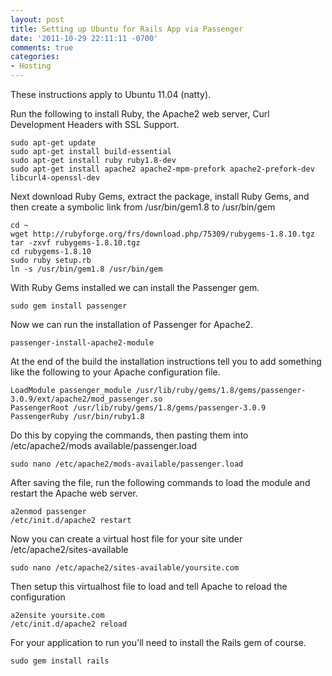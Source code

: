 ```yaml
---
layout: post
title: Setting up Ubuntu for Rails App via Passenger
date: '2011-10-29 22:11:11 -0700'
comments: true
categories:
- Hosting
---
```


These instructions apply to Ubuntu 11.04 (natty).

Run the following to install Ruby, the Apache2 web server, Curl Development
Headers with SSL Support.

``` shell
sudo apt-get update
sudo apt-get install build-essential
sudo apt-get install ruby ruby1.8-dev
sudo apt-get install apache2 apache2-mpm-prefork apache2-prefork-dev libcurl4-openssl-dev
```

<!--more-->

Next download Ruby Gems, extract the package, install Ruby Gems, and then
create a symbolic link from /usr/bin/gem1.8 to /usr/bin/gem

``` shell
cd ~
wget http://rubyforge.org/frs/download.php/75309/rubygems-1.8.10.tgz
tar -zxvf rubygems-1.8.10.tgz
cd rubygems-1.8.10
sudo ruby setup.rb
ln -s /usr/bin/gem1.8 /usr/bin/gem
```

With Ruby Gems installed we can install the Passenger gem.

``` shell
sudo gem install passenger
```

Now we can run the installation of Passenger for Apache2.

``` shell
passenger-install-apache2-module
```

At the end of the build the installation instructions tell you to add
something like the following to your Apache configuration file.

``` shell
LoadModule passenger_module /usr/lib/ruby/gems/1.8/gems/passenger-3.0.9/ext/apache2/mod_passenger.so
PassengerRoot /usr/lib/ruby/gems/1.8/gems/passenger-3.0.9
PassengerRuby /usr/bin/ruby1.8
```

Do this by copying the commands, then pasting them into /etc/apache2/mods
available/passenger.load

``` shell
sudo nano /etc/apache2/mods-available/passenger.load
```

After saving the file, run the following commands to load the module and
restart the Apache web server.

``` shell
a2enmod passenger
/etc/init.d/apache2 restart
```

Now you can create a virtual host file for your site under
/etc/apache2/sites-available

``` shell
sudo nano /etc/apache2/sites-available/yoursite.com
```

Then setup this virtualhost file to load and tell Apache to reload the
configuration

``` shell
a2ensite yoursite.com
/etc/init.d/apache2 reload
```

For your application to run you'll need to install the Rails gem of course.

``` shell
sudo gem install rails
```
